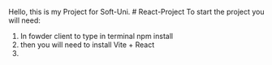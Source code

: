 Hello, this is my Project for Soft-Uni. # React-Project
To start the project you will need:
1. In fowder client to type in terminal npm install
2. then you will need to install Vite + React
3. 
